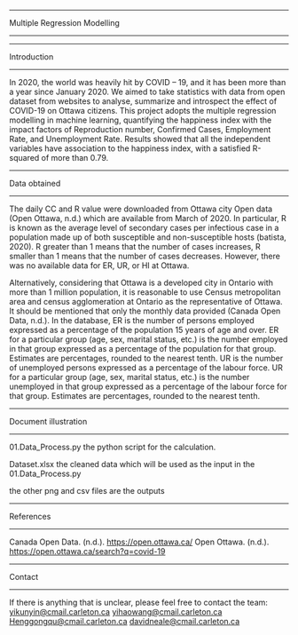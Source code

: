 *****************************************************
Multiple Regression Modelling
*****************************************************


*****************************************************
Introduction
*****************************************************
In 2020, the world was heavily hit by COVID – 19, and 
it has been more than a year since January 2020. We 
aimed to take statistics with data from open dataset 
from websites to analyse, summarize and introspect the 
effect of COVID-19 on Ottawa citizens. This project 
adopts the multiple regression modelling in machine 
learning, quantifying the happiness index with the 
impact factors of Reproduction number, Confirmed 
Cases, Employment Rate, and Unemployment Rate. 
Results showed that all the independent variables 
have association to the happiness index, with a 
satisfied R-squared of more than 0.79.


*****************************************************
Data obtained
*****************************************************
The daily CC and R value were downloaded from Ottawa 
city Open data (Open Ottawa, n.d.) which are available 
from March of 2020. In particular, R is known as the 
average level of secondary cases per infectious case 
in a population made up of both susceptible and 
non-susceptible hosts (batista, 2020). R greater than 
1 means that the number of cases increases, R smaller 
than 1 means that the number of cases decreases.
However, there was no available data for ER, UR, 
or HI at Ottawa. 

Alternatively, considering that Ottawa is a developed 
city in Ontario with more than 1 million population, 
it is reasonable to use Census metropolitan area and 
census agglomeration at Ontario as the representative 
of Ottawa. It should be mentioned that only the monthly 
data provided (Canada Open Data, n.d.). In the database, 
ER is the number of persons employed expressed as a 
percentage of the population 15 years of age and over. 
ER for a particular group (age, sex, marital status, etc.) 
is the number employed in that group expressed as a 
percentage of the population for that group. Estimates 
are percentages, rounded to the nearest tenth. UR is the 
number of unemployed persons expressed as a percentage of 
the labour force. UR for a particular group (age, sex, 
marital status, etc.) is the number unemployed in that 
group expressed as a percentage of the labour force for 
that group. Estimates are percentages, rounded to the 
nearest tenth. 


*****************************************************
Document illustration
*****************************************************
01.Data_Process.py
the python script for the calculation.


Dataset.xlsx
the cleaned data which will be used as the input
in the 01.Data_Process.py


the other png and csv files are the outputs

*****************************************************
References
*****************************************************
Canada Open Data. (n.d.). https://open.ottawa.ca/
Open Ottawa. (n.d.). https://open.ottawa.ca/search?q=covid-19


*****************************************************
Contact
*****************************************************
If there is anything that is unclear, please feel free to contact the team:
yikunyin@cmail.carleton.ca
yihaowang@cmail.carleton.ca
Henggongqu@cmail.carleton.ca
davidneale@cmail.carleton.ca

